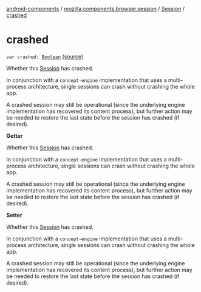[android-components](../../index.md) / [mozilla.components.browser.session](../index.md) / [Session](index.md) / [crashed](./crashed.md)

# crashed

`var crashed: `[`Boolean`](https://kotlinlang.org/api/latest/jvm/stdlib/kotlin/-boolean/index.html) [(source)](https://github.com/mozilla-mobile/android-components/blob/master/components/browser/session/src/main/java/mozilla/components/browser/session/Session.kt#L496)

Whether this [Session](index.md) has crashed.

In conjunction with a `concept-engine` implementation that uses a multi-process architecture, single sessions
can crash without crashing the whole app.

A crashed session may still be operational (since the underlying engine implementation has recovered its content
process), but further action may be needed to restore the last state before the session has crashed (if desired).

**Getter**

Whether this [Session](index.md) has crashed.

In conjunction with a `concept-engine` implementation that uses a multi-process architecture, single sessions
can crash without crashing the whole app.

A crashed session may still be operational (since the underlying engine implementation has recovered its content
process), but further action may be needed to restore the last state before the session has crashed (if desired).

**Setter**

Whether this [Session](index.md) has crashed.

In conjunction with a `concept-engine` implementation that uses a multi-process architecture, single sessions
can crash without crashing the whole app.

A crashed session may still be operational (since the underlying engine implementation has recovered its content
process), but further action may be needed to restore the last state before the session has crashed (if desired).


